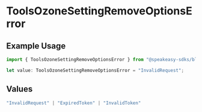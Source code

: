 # ToolsOzoneSettingRemoveOptionsError

## Example Usage

```typescript
import { ToolsOzoneSettingRemoveOptionsError } from "@speakeasy-sdks/bluesky/models/errors";

let value: ToolsOzoneSettingRemoveOptionsError = "InvalidRequest";
```

## Values

```typescript
"InvalidRequest" | "ExpiredToken" | "InvalidToken"
```